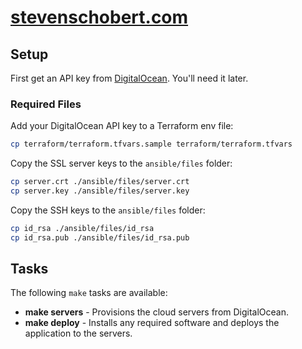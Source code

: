 # [stevenschobert.com](http://stevenschobert.com)

## Setup

First get an API key from [DigitalOcean](https://www.digitalocean.com/?refcode=6dbd403853bf).
You'll need it later.

### Required Files

Add your DigitalOcean API key to a Terraform env file:

```sh
cp terraform/terraform.tfvars.sample terraform/terraform.tfvars
```

Copy the SSL server keys to the `ansible/files` folder:

```sh
cp server.crt ./ansible/files/server.crt
cp server.key ./ansible/files/server.key
```

Copy the SSH keys to the `ansible/files` folder:

```sh
cp id_rsa ./ansible/files/id_rsa
cp id_rsa.pub ./ansible/files/id_rsa.pub
```

## Tasks

The following `make` tasks are available:

- **make servers** - Provisions the cloud servers from DigitalOcean.
- **make deploy** - Installs any required software and deploys the application to the servers.
